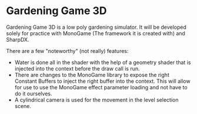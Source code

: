 # Gardening Game 3D

Gardening Game 3D is a low poly gardening simulator. It will be developed solely for practice with MonoGame (The framework it is created with) and SharpDX.

There are a few "noteworthy" (not really) features:
  
   * Water is done all in the shader with the help of a geometry shader that is injected into the context before the draw call is run.    
   * There are changes to the MonoGame library to expose the right Constant Buffers to inject the right buffer into the context. This will allow for use to use the MonoGame effect parameter loading and not have to do it ourselves.  
   * A cylindrical camera is used for the movement in the level selection scene.
